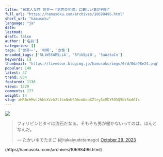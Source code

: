 ```yaml
---
title: "日本人女性 世界一『男性の年収』に厳しい事が判明"
full_url: "https://hamusoku.com/archives/10698496.html"
short_url: "hamusoku"
language: "ja"
date: 
lastmod: 
draft: false
author: ['名前']
categories: []
tags: ['世界一', '判明', '女性']
encoded_tags: ['5LiW55WM5LiA', '5Yik5piO', '5aWz5oCn']
keywords: []
thumbnail: "https://livedoor.blogimg.jp/hamusoku/imgs/0/d/0da98e24.png"
popular: 149
latest: 47
trend: 834
featured: 1136
views: 1229
comments: 177
weight: 14
slug: aHR0cHMvL2hhbXVzb2t1LmNvbS9hcmNoaXZlcy8xMDY5ODQ5Ni5odG1s
---
```


![](https://livedoor.blogimg.jp/hamusoku/imgs/0/d/0da98e24.png)

<blockquote class='twitter-tweet'><p></p><p lang='ja' dir='ltr'>フィリピンとタイは流石だなぁ。そもそも男が働かないってのは、ほんとなんだ。</p>— たかいゆでたまご (@takaiyudetamago) <a href='https//twitter.com/takaiyudetamago/status/1718764723741810829?ref_src=twsrc%5Etfw'>October 29, 2023</a></blockquote> 

(https//hamusoku.com/archives/10698496.html)
